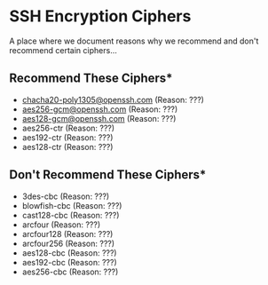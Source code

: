 # SSH Encryption Ciphers

A place where we document reasons why we recommend and don't recommend certain ciphers...

## Recommend These Ciphers*

- chacha20-poly1305@openssh.com (Reason: ???)
- aes256-gcm@openssh.com (Reason: ???)
- aes128-gcm@openssh.com (Reason: ???)
- aes256-ctr (Reason: ???)
- aes192-ctr (Reason: ???)
- aes128-ctr (Reason: ???)
 
## Don't Recommend These Ciphers*

- 3des-cbc (Reason: ???)
- blowfish-cbc (Reason: ???)
- cast128-cbc (Reason: ???)
- arcfour (Reason: ???)
- arcfour128 (Reason: ???)
- arcfour256 (Reason: ???)
- aes128-cbc (Reason: ???)
- aes192-cbc (Reason: ???)
- aes256-cbc (Reason: ???)
